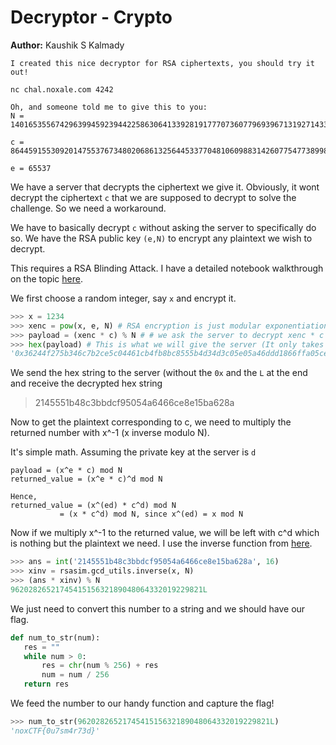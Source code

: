 # Decryptor - Crypto
**Author:** Kaushik S Kalmady

```
I created this nice decryptor for RSA ciphertexts, you should try it out!

nc chal.noxale.com 4242

Oh, and someone told me to give this to you: 
N = 140165355674296399459239442258630641339281917770736077969396713192714338090714726890918178888723629353043167144351074222216025145349467583141291274172356560132771690830020353668100494447956043734613525952945037667879068512918232837185005693504551982611886445611514773529698595162274883360353962852882911457919 

c = 86445915530920147553767348020686132564453377048106098831426077547738998373682256014690928256854752252580894971618956714013602556152722531577337080534714463052378206442086672725486411296963581166836329721403101091377505869510101752378162287172126836920825099014089297075416142603776647872962582390687281063434 

e = 65537
```

We have a server that decrypts the ciphertext we give it. Obviously, it wont decrypt the ciphertext `c` that we are supposed to decrypt to solve the challenge. So we need a workaround.

We have to basically decrypt `c` without asking the server to specifically do so. We have the RSA public key `(e,N)` to encrypt any plaintext we wish to decrypt.

This requires a RSA Blinding Attack. I have a detailed notebook walkthrough on the topic [here](https://gist.github.com/kaushiksk/57a74e7160ee0b8d3bfce1c80bbfb134).

We first choose a random integer, say `x` and encrypt it.
```python
>>> x = 1234
>>> xenc = pow(x, e, N) # RSA encryption is just modular exponentiation
>>> payload = (xenc * c) % N # # we ask the server to decrypt xenc * c (We are blinding the server to the actual ciphertext
>>> hex(payload) # This is what we will give the server (It only takes hex input and gives hex output
'0x36244f275b346c7b2ce5c04461cb4fb8bc8555b4d34d3c05e05a46ddd1866ffa05ce80b465661bb35d24852fb5134497a68298bc4714bb7f88b4d5b68fc46c637cce29b9f9c822c36d2872f92c49223adab141bc1e89cab07789b6f4bfe97b4fc35975683ec711d310de884106e7e6d191e38cee91fc07ef2ded80305006ff42L'
```

We send the hex string to the server (without the `0x` and the `L` at the end and receive the decrypted hex string
>  2145551b48c3bbdcf95054a6466ce8e15ba628a

Now to get the plaintext corresponding to c, we need to multiply the returned number with x^-1 (x inverse modulo N).

It's simple math. Assuming the private key at the server is `d`
```
payload = (x^e * c) mod N
returned_value = (x^e * c)^d mod N

Hence,
returned_value = (x^(ed) * c^d) mod N
	       = (x * c^d) mod N, since x^(ed) = x mod N
```

Now if we multiply x^-1 to the returned value, we will be left with c^d which is nothing but the plaintext we need.
I use the inverse function from [here](https://github.com/kaushiksk/rsasim/blob/master/rsasim/gcd_utils.py).

```python
>>> ans = int('2145551b48c3bbdcf95054a6466ce8e15ba628a', 16)
>>> xinv = rsasim.gcd_utils.inverse(x, N)
>>> (ans * xinv) % N
9620282652174541515632189048064332019229821L
```

We just need to convert this number to a string and we should have our flag.

```python
def num_to_str(num):
   res = ""
   while num > 0:
       res = chr(num % 256) + res
       num = num / 256
   return res
```

We feed the number to our handy function and capture the flag!
```python
>>> num_to_str(9620282652174541515632189048064332019229821L)
'noxCTF{0u7sm4r73d}'
```

